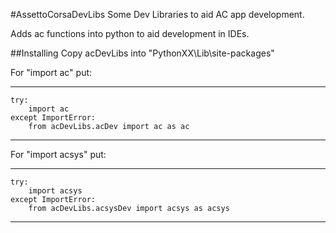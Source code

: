 #AssettoCorsaDevLibs
Some Dev Libraries to aid AC app development.

Adds ac functions into python to aid development in IDEs.



##Installing
Copy acDevLibs into "PythonXX\Lib\site-packages\"


For "import ac" put:
***
	try:
		import ac	
	except ImportError:
		from acDevLibs.acDev import ac as ac
***


	
For "import acsys" put:
***
	try:	
		import acsys	
	except ImportError:
		from acDevLibs.acsysDev import acsys as acsys
***
